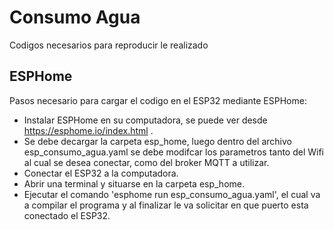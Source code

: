 # Consumo Agua
Codigos necesarios para reproducir le realizado

## ESPHome
Pasos necesario para cargar el codigo en el ESP32 mediante ESPHome:
* Instalar ESPHome en su computadora, se puede ver desde https://esphome.io/index.html .
* Se debe decargar la carpeta esp_home, luego dentro del archivo esp_consumo_agua.yaml se debe modifcar los parametros tanto del Wifi al cual se desea conectar, como del broker MQTT a utilizar.
* Conectar el ESP32 a la computadora.
* Abrir una terminal y situarse en la carpeta esp_home.
* Ejecutar el comando 'esphome run esp_consumo_agua.yaml', el cual va a compilar el programa y al finalizar le va solicitar en que puerto esta conectado el ESP32.
